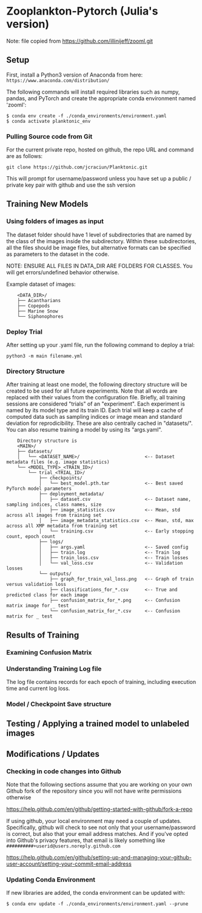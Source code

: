 # Zooplankton-Pytorch (Julia's version)
Note: file copied from https://github.com/illinijeff/zooml.git

## Setup

First, install a Python3 version of Anaconda from here:
`https://www.anaconda.com/distribution/`

The following commands will install required libraries such as numpy, pandas, and 
PyTorch and create the appropriate conda environment named 'zooml':

`$ conda env create -f ./conda_environments/environment.yaml`\
`$ conda activate planktonic_env`

### Pulling Source code from Git

For the current private repo, hosted on github, the repo URL and command are as follows:

`git clone https://github.com/jcraciun/Planktonic.git`

This will prompt for username/password unless you have set up a public / private key 
pair with github and use the ssh version

## Training New Models
### Using folders of images as input

The dataset folder should have 1 level of subdirectories that are named by the class of
the images inside the subdirectory. Within these subdirectories, all the files should be image files, 
but alternative formats can be specified as parameters to the dataset in the code. 

NOTE: ENSURE ALL FILES IN DATA_DIR ARE FOLDERS FOR CLASSES. You will get errors/undefined behavior otherwise. 

Example dataset of images:

```
    <DATA_DIR>/
    ├── Acantharians
    ├── Copepods
    ├── Marine Snow
    └── Siphonophores
```

### Deploy Trial
After setting up your .yaml file, run the following command to deploy a trial:

`python3 -m main filename.yml`


### Directory Structure
After training at least one model, the following directory structure will be created to
be used for all future experiments. Note that all <CAPITALIZED> words are replaced with
their values from the configuration file. Briefly, all training sessions are considered
"trials" of an "experiment". Each experiment is named by its model type and its train
ID. Each trial will keep a cache of computed data such as sampling indices or image
mean and standard deviation for reprodicibility. These are also centrally cached in
"datasets/". You can also resume training a model by using its "args.yaml".
```
    Directory structure is
    <MAIN>/
    ├── datasets/
    │   └── <DATASET_NAME>/                        <-- Dataset metadata files (e.g. image statistics)
    └── <MODEL_TYPE>_<TRAIN_ID>/
        └── trial_<TRIAL_ID>/
            ├── checkpoints/
            │   └── best_model.pth.tar             <-- Best saved PyTorch model parameters
            ├── deployment_metadata/
            │   ├── dataset.csv                    <-- Dataset name, sampling indices, class names, size
            │   ├── image_statistics.csv           <-- Mean, std across all images from training set
            │   ├── image_metadata_statistics.csv  <-- Mean, std, max across all XMP metadata from training set
            │   └── training.csv                   <-- Early stopping count, epoch count
            ├── logs/
            │   ├── args.yaml                      <-- Saved config
            │   ├── train.log                      <-- Train log
            │   ├── train_loss.csv                 <-- Train losses
            │   └── val_loss.csv                   <-- Validation losses
            └── outputs/
                ├── graph_for_train_val_loss.png   <-- Graph of train versus validation loss
                ├── classifications_for_*.csv      <-- True and predicted class for each image
                ├── confusion_matrix_for_*.png     <-- Confusion matrix image for _ test
                └── confusion_matrix_for_*.csv     <-- Confusion matrix for _ test
```

## Results of Training

### Examining Confusion Matrix

### Understanding Training Log file

The log file contains records for each epoch of training, including execution time and current log loss.

### Model / Checkpoint Save structure

## Testing / Applying a trained model to unlabeled images

## Modifications / Updates

### Checking in code changes into Github

Note that the following sections assume that you are working on your own Github fork 
of the repository since you will not have write permissions otherwise

https://help.github.com/en/github/getting-started-with-github/fork-a-repo

If using github, your local environment may need a couple of updates. Specifically, github will check to see
not only that your username/password is correct, but also that your email address matches. And if you've opted into
Github's privacy features, that email is likely something like 
`##########+userid@users.noreply.github.com`

https://help.github.com/en/github/setting-up-and-managing-your-github-user-account/setting-your-commit-email-address

### Updating Conda Environment

If new libraries are added, the conda environment can be updated with:

`$ conda env update -f ./conda_environments/environment.yaml --prune`
